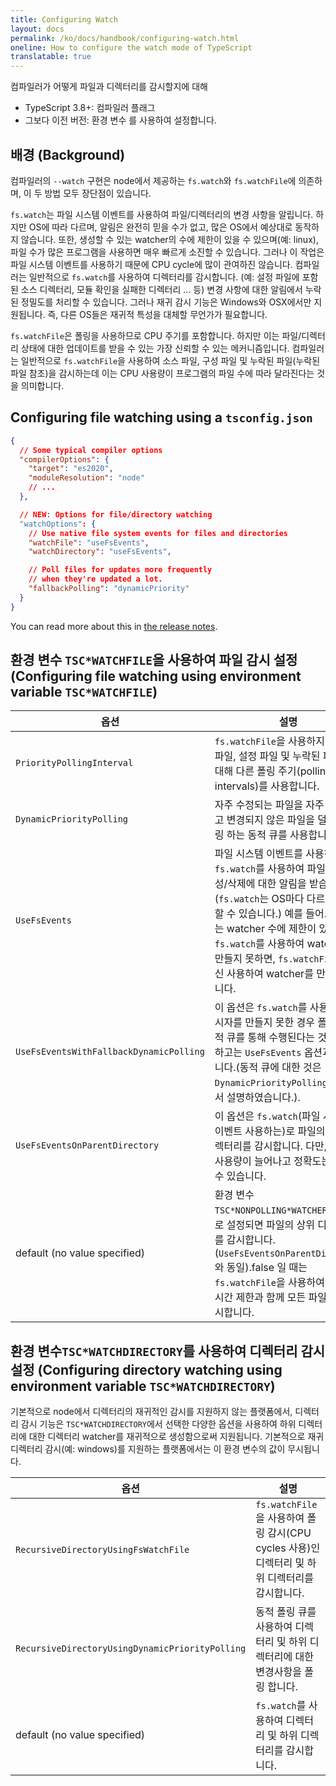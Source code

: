 ```yaml
---
title: Configuring Watch
layout: docs
permalink: /ko/docs/handbook/configuring-watch.html
oneline: How to configure the watch mode of TypeScript
translatable: true
---
```


컴파일러가 어떻게 파일과 디렉터리를 감시할지에 대해
- TypeScript 3.8+: 컴파일러 플래그
- 그보다 이전 버전: 환경 변수
를 사용하여 설정합니다.

## 배경 (Background)

컴파일러의 `--watch` 구현은 node에서 제공하는 `fs.watch`와 `fs.watchFile`에 의존하며, 이 두 방법 모두 장단점이 있습니다.

`fs.watch`는 파일 시스템 이벤트를 사용하여 파일/디렉터리의 변경 사항을 알립니다. 하지만 OS에 따라 다르며, 알림은 완전히 믿을 수가 없고, 많은 OS에서 예상대로 동작하지 않습니다. 또한, 생성할 수 있는 watcher의 수에 제한이 있을 수 있으며(예: linux), 파일 수가 많은 프로그램을 사용하면 매우 빠르게 소진할 수 있습니다. 그러나 이 작업은 파일 시스템 이벤트를 사용하기 때문에 CPU cycle에 많이 관여하진 않습니다. 컴파일러는 일반적으로 `fs.watch`를 사용하여 디렉터리를 감시합니다. (예: 설정 파일에 포함된 소스 디렉터리, 모듈 확인을 실패한 디렉터리 ... 등) 변경 사항에 대한 알림에서 누락된 정밀도를 처리할 수 있습니다. 그러나 재귀 감시 기능은 Windows와 OSX에서만 지원됩니다. 즉, 다른 OS들은 재귀적 특성을 대체할 무언가가 필요합니다.

`fs.watchFile`은 폴링을 사용하므로 CPU 주기를 포함합니다. 하지만 이는 파일/디렉터리 상태에 대한 업데이트를 받을 수 있는 가장 신뢰할 수 있는 메커니즘입니다. 컴파일러는 일반적으로 `fs.watchFile`을 사용하여 소스 파일, 구성 파일 및 누락된 파일(누락된 파일 참조)을 감시하는데 이는 CPU 사용량이 프로그램의 파일 수에 따라 달라진다는 것을 의미합니다.

## Configuring file watching using a `tsconfig.json`

```json tsconfig
{
  // Some typical compiler options
  "compilerOptions": {
    "target": "es2020",
    "moduleResolution": "node"
    // ...
  },

  // NEW: Options for file/directory watching
  "watchOptions": {
    // Use native file system events for files and directories
    "watchFile": "useFsEvents",
    "watchDirectory": "useFsEvents",

    // Poll files for updates more frequently
    // when they're updated a lot.
    "fallbackPolling": "dynamicPriority"
  }
}
```

You can read more about this in [the release notes](/docs/handbook/release-notes/typescript-3-8.html#better-directory-watching-on-linux-and-watchoptions).

## 환경 변수 `TSC*WATCHFILE`을 사용하여 파일 감시 설정 (Configuring file watching using environment variable `TSC*WATCHFILE`)

<!-- prettier-ignore -->
옵션                                            | 설명
-----------------------------------------------|----------------------------------------------------------------------
`PriorityPollingInterval`                      | `fs.watchFile`을 사용하지만 소스 파일, 설정 파일 및 누락된 파일에 대해 다른 폴링 주기(polling intervals)를 사용합니다.
`DynamicPriorityPolling`                       | 자주 수정되는 파일을 자주 폴링하고 변경되지 않은 파일을 덜 자주 폴링 하는 동적 큐를 사용합니다.
`UseFsEvents`                                  | 파일 시스템 이벤트를 사용하는 `fs.watch`를 사용하여 파일 변경/생성/삭제에 대한 알림을 받습니다. (`fs.watch`는 OS마다 다르게 작동할 수 있습니다.) 예를 들어. 리눅스는 watcher 수에 제한이 있으며 `fs.watch`를 사용하여 watcher를 만들지 못하면, `fs.watchFile`를 대신 사용하여 watcher를 만들게 됩니다.
`UseFsEventsWithFallbackDynamicPolling`        | 이 옵션은 `fs.watch`를 사용하여 감시자를 만들지 못한 경우 폴링이 동적 큐를 통해 수행된다는 것을 제외하고는 `UseFsEvents` 옵션과 비슷합니다.(동적 큐에 대한 것은 `DynamicPriorityPolling`옵션에서 설명하였습니다.).
`UseFsEventsOnParentDirectory`                 | 이 옵션은 `fs.watch`(파일 시스템 이벤트 사용하는)로 파일의 상위 디렉터리를 감시합니다. 다만, CPU 사용량이 늘어나고 정확도는 떨어질 수 있습니다.
default (no value specified)                   | 환경 변수`TSC*NONPOLLING*WATCHER`가 true로 설정되면 파일의 상위 디렉터리를 감시합니다. (`UseFsEventsOnParentDirectory`와 동일).false 일 때는 `fs.watchFile`을 사용하여 `250ms` 시간 제한과 함께 모든 파일들을 감시합니다.

## 환경 변수`TSC*WATCHDIRECTORY`를 사용하여 디렉터리 감시 설정 (Configuring directory watching using environment variable `TSC*WATCHDIRECTORY`)

기본적으로 node에서 디렉터리의 재귀적인 감시를 지원하지 않는 플랫폼에서, 디렉터리 감시 기능은 `TSC*WATCHDIRECTORY`에서 선택한 다양한 옵션을 사용하여 하위 디렉터리에 대한 디렉터리 watcher를 재귀적으로 생성함으로써 지원됩니다. 기본적으로 재귀 디렉터리 감시(예: windows)를 지원하는 플랫폼에서는 이 환경 변수의 값이 무시됩니다.

<!-- prettier-ignore -->
옵션                                            | 설명
-----------------------------------------------|----------------------------------------------------------------------
`RecursiveDirectoryUsingFsWatchFile`           | `fs.watchFile`을 사용하여 폴링 감시(CPU cycles 사용)인 디렉터리 및 하위 디렉터리를 감시합니다.
`RecursiveDirectoryUsingDynamicPriorityPolling`| 동적 폴링 큐를 사용하여 디렉터리 및 하위 디렉터리에 대한 변경사항을 폴링 합니다.
default (no value specified)                   | `fs.watch`를 사용하여 디렉터리 및 하위 디렉터리를 감시합니다.
